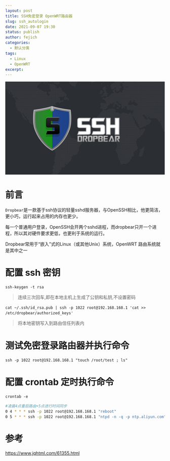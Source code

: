 ```yaml
---
layout: post
title: SSH免密登录 OpenWRT路由器
slug: ssh_autologin
date: 2021-09-07 19:30
status: publish
author: fejich
categories: 
  - 默认分类
tags: 
  - Linux
  - OpenWRT
excerpt: 
---
```


![Dropbear](SSH免密登录OpenWRT路由器并执行命令.assets/Dropbear_Land.png)



# 前言

`Dropbear`是一款基于ssh协议的轻量sshd服务器，与OpenSSH相比，他更简洁，更小巧，运行起来占用的内存也更少。

每一个普通用户登录，OpenSSH会开两个sshd进程，而dropbear只开一个进程，所以其对硬件要求更低，也更利于系统的运行。

Dropbear常用于“嵌入”式的Linux（或其他Unix）系统，OpenWRT 路由系统就是其中之一

# 配置 ssh 密钥

`ssh-keygen -t rsa`

>连续三次回车,即在本地主机上生成了公钥和私钥,不设置密码

`cat ~/.ssh/id_rsa.pub | ssh -p 1022 root@192.168.168.1 'cat >> /etc/dropbear/authorized_keys'`

>将本地密钥写入到路由信任列表内



# 测试免密登录路由器并执行命令

`ssh -p 1022 root@192.168.168.1 "touch /root/test ; ls"`



# 配置 crontab 定时执行命令

`crontab -e`

```bash
#凌晨4点重启路由+5点进行时间同步
0 4 * * * ssh -p 1022 root@192.168.168.1 "reboot"
0 5 * * * ssh -p 1022 root@192.168.168.1 "ntpd -n -q -p ntp.aliyun.com"
```

# 参考

https://www.jqhtml.com/61355.html

